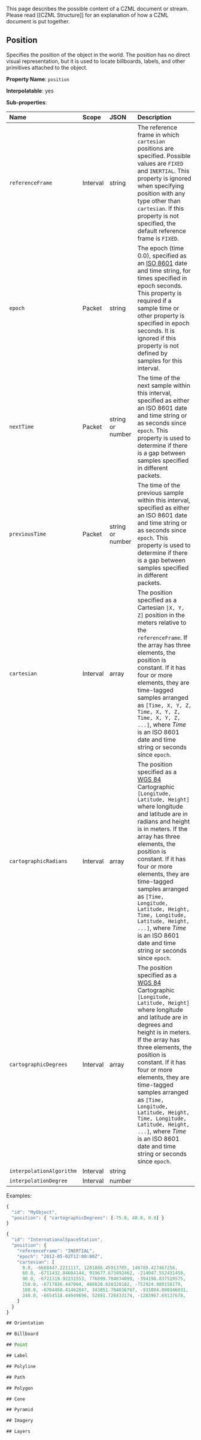 This page describes the possible content of a CZML document or stream.  Please read [[CZML Structure]] for an explanation of how a CZML document is put together.

## Position

Specifies the position of the object in the world.  The position has no direct visual representation, but it is used to locate billboards, labels, and other primitives attached to the object.

**Property Name**: `position`

**Interpolatable**: yes

**Sub-properties**:

| Name | Scope | JSON | Description |
|:-----|:------|:-----|:------------|
| `referenceFrame` | Interval | string | The reference frame in which `cartesian` positions are specified.  Possible values are `FIXED` and `INERTIAL`.  This property is ignored when specifying position with any type other than `cartesian`.  If this property is not specified, the default reference frame is `FIXED`. |
| `epoch` | Packet | string | The epoch (time 0.0), specified as an [ISO 8601](http://en.wikipedia.org/wiki/ISO_8601) date and time string, for times specified in epoch seconds.  This property is required if a sample time or other property is specified in epoch seconds.  It is ignored if this property is not defined by samples for this interval. |
| `nextTime` | Packet | string or number | The time of the next sample within this interval, specified as either an ISO 8601 date and time string or as seconds since `epoch`.  This property is used to determine if there is a gap between samples specified in different packets. |
| `previousTime` | Packet | string or number | The time of the previous sample within this interval, specified as either an ISO 8601 date and time string or as seconds since `epoch`.  This property is used to determine if there is a gap between samples specified in different packets. |
| `cartesian` | Interval | array | The position specified as a Cartesian `[X, Y, Z]` position in the meters relative to the `referenceFrame`.  If the array has three elements, the position is constant.  If it has four or more elements, they are time-tagged samples arranged as `[Time, X, Y, Z, Time, X, Y, Z, Time, X, Y, Z, ...]`, where _Time_ is an ISO 8601 date and time string or seconds since `epoch`. |
| `cartographicRadians` | Interval | array | The position specified as a [WGS 84](http://en.wikipedia.org/wiki/World_Geodetic_System) Cartographic `[Longitude, Latitude, Height]` where longitude and latitude are in radians and height is in meters.  If the array has three elements, the position is constant.  If it has four or more elements, they are time-tagged samples arranged as `[Time, Longitude, Latitude, Height, Time, Longitude, Latitude, Height, ...]`, where _Time_ is an ISO 8601 date and time string or seconds since `epoch`. |
| `cartographicDegrees` | Interval | array | The position specified as a [WGS 84](http://en.wikipedia.org/wiki/World_Geodetic_System) Cartographic `[Longitude, Latitude, Height]` where longitude and latitude are in degrees and height is in meters.  If the array has three elements, the position is constant.  If it has four or more elements, they are time-tagged samples arranged as `[Time, Longitude, Latitude, Height, Time, Longitude, Latitude, Height, ...]`, where _Time_ is an ISO 8601 date and time string or seconds since `epoch`. |
| `interpolationAlgorithm` | Interval | string | |
| `interpolationDegree` | Interval | number | |

Examples:

```javascript
{
  "id": "MyObject",
  "position": { "cartographicDegrees": [-75.0, 40.0, 0.0] }
}
```

```javascript
{
  "id": "InternationalSpaceStation",
  "position": {
    "referenceFrame": "INERTIAL",
    "epoch": "2012-05-02T12:00:00Z",
    "cartesian": [
      0.0, -6668447.2211117, 1201886.45913705, 146789.427467256,
      60.0, -6711432.84684144, 919677.673492462, -214047.552431458,
      90.0, -6721319.92231553, 776899.784034099, -394198.837519575,
      150.0, -6717826.447064, 488820.628328182, -752924.980158179,
      180.0, -6704450.41462847, 343851.784836767, -931084.800346031,
      240.0, -6654518.44949696, 52891.726433174, -1283967.69137678,
    ]
  }
}

## Orientation

## Billboard

## Point

## Label

## Polyline

## Path

## Polygon

## Cone

## Pyramid

## Imagery

## Layers